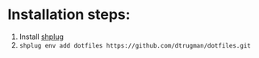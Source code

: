 # Installation steps:

1. Install [shplug](https://github.com/dtrugman/shplug)
1. `shplug env add dotfiles https://github.com/dtrugman/dotfiles.git`

